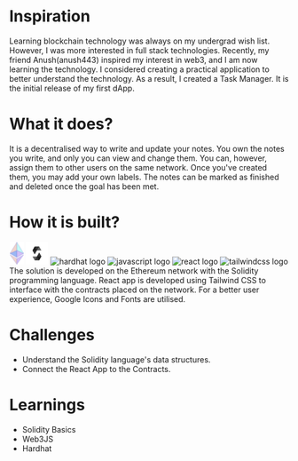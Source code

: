 
# Inspiration
Learning blockchain technology was always on my undergrad wish list. However, I was more interested in full stack technologies. Recently, my friend Anush(anush443) inspired my interest in web3, and I am now learning the technology. I considered creating a practical application to better understand the technology. As a result, I created a Task Manager. It is the initial release of my first dApp.

# What it does?
It is a decentralised way to write and update your notes. You own the notes you write, and only you can view and change them. You can, however, assign them to other users on the same network. Once you've created them, you may add your own labels. The notes can be marked as finished and deleted once the goal has been met.

# How it is built?
<div align="center">

  <img src="https://raw.githubusercontent.com/nikitkhakholia/deNotes/main/readme-assets/ethereum.png" height="40"  alt="ethereium logo"  />
  <img src="https://raw.githubusercontent.com/nikitkhakholia/deNotes/main/readme-assets/solidity.svg" height="40"  alt="solidity logo"  />
    <img src="https://raw.githubusercontent.com/nikitkhakholia/deNotes/main/readme-assets/hadrhat.svg" height="40"  alt="hardhat logo"  />
  <img src="https://cdn.jsdelivr.net/gh/devicons/devicon/icons/javascript/javascript-original.svg" height="40"  alt="javascript logo"  />
  <img src="https://cdn.jsdelivr.net/gh/devicons/devicon/icons/react/react-original.svg" height="40"  alt="react logo"  />
  <img src="https://cdn.jsdelivr.net/gh/devicons/devicon/icons/tailwindcss/tailwindcss-original-wordmark.svg" height="40"  alt="tailwindcss logo"  />

</div>
The solution is developed on the Ethereum network with the Solidity programming language. React app is developed using Tailwind CSS to interface with the contracts placed on the network. For a better user experience, Google Icons and Fonts are utilised.

# Challenges
* Understand the Solidity language's data structures. 
* Connect the React App to the Contracts.

# Learnings
* Solidity Basics
* Web3JS
* Hardhat
